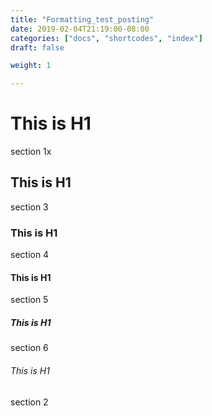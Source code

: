 ```yaml
---
title: "Formatting_test_posting"
date: 2019-02-04T21:19:00-08:00
categories: ["docs", "shortcodes", "index"]
draft: false

weight: 1

---
```



# This is H1

section 1x

## This is H1

section 3

### This is H1

section 4

#### This is H1

section 5

##### This is H1

section 6

###### This is H1

section 2
